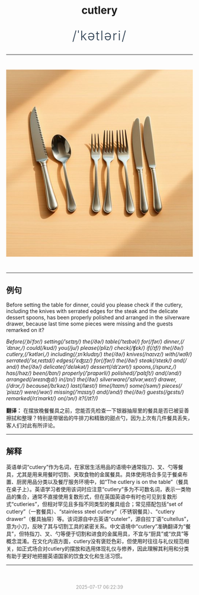 <div align="center">

# cutlery

<div style="margin: 30px 0;">
<h1 style="font-size: 2.5em; font-weight: 300; letter-spacing: 2px; margin: 0; color: #2c3e50;">
/ˈkətləri/
</h1>
</div>

</div>

---

<div align="center" style="margin: 40px 0;">

![cutlery](images/cutlery.png)

</div>

---

## 例句

Before setting the table for dinner, could you please check if the cutlery, including the knives with serrated edges for the steak and the delicate dessert spoons, has been properly polished and arranged in the silverware drawer, because last time some pieces were missing and the guests remarked on it?

*Before(/ˌbiˈfɔr/) setting(/ˈsɛtɪŋ/) the(/ðə/) table(/ˈteɪbəl/) for(/fər/) dinner,(/ˈdɪnər,/) could(/kʊd/) you(/ju/) please(/pliz/) check(/ʧɛk/) if(/ɪf/) the(/ðə/) cutlery,(/ˈkətləri,/) including(/ˌɪnˈkludɪŋ/) the(/ðə/) knives(/naɪvz/) with(/wɪθ/) serrated(/ˈsɛˌreɪtɪd/) edges(/ˈɛʤɪz/) for(/fər/) the(/ðə/) steak(/steɪk/) and(/ənd/) the(/ðə/) delicate(/ˈdɛləkət/) dessert(/dɪˈzərt/) spoons,(/spunz,/) has(/həz/) been(/bɪn/) properly(/ˈprɑpərli/) polished(/ˈpɑlɪʃt/) and(/ənd/) arranged(/əreɪnʤd/) in(/ɪn/) the(/ðə/) silverware(/ˈsɪlvərˌwɛr/) drawer,(/drɔr,/) because(/bɪˈkəz/) last(/læst/) time(/taɪm/) some(/səm/) pieces(/ˈpisɪz/) were(/wər/) missing(/ˈmɪsɪŋ/) and(/ənd/) the(/ðə/) guests(/gɛsts/) remarked(/rɪˈmɑrkt/) on(/ɔn/) it?(/ɪt?/)*

**翻译：** 在摆放晚餐餐具之前，您能否先检查一下银器抽屉里的餐具是否已被妥善擦拭和整理？特别是带锯齿的牛排刀和精致的甜点勺，因为上次有几件餐具丢失，客人们对此有所评论。

---

## 解释

英语单词“cutlery”作为名词，在家居生活用品的语境中通常指刀、叉、勺等餐具，尤其是用来用餐时切割、夹取食物的金属餐具。具体使用场合多见于餐桌布置、厨房用品分类以及餐厅服务环境中，如“The cutlery is on the table”（餐具在桌子上）。英语学习者使用该词时应注意“cutlery”多为不可数名词，表示一类物品的集合，通常不直接使用复数形式，但在英国英语中有时也可见到复数形式“cutleries”，但相对罕见且多指不同类型的餐具组合；常见搭配包括“set of cutlery”（一套餐具）、“stainless steel cutlery”（不锈钢餐具）、“cutlery drawer”（餐具抽屉）等。该词源自中古英语“cuteler”，源自拉丁语“cultellus”，意为小刀，反映了其与切割工具的紧密关系。中文语境中“cutlery”准确翻译为“餐具”，但特指刀、叉、勺等便于切割和进食的金属用具，不宜与“厨具”或“炊具”等概念混淆。在文化内涵方面，cutlery没有褒贬色彩，但使用时往往与礼仪规范相关，如正式场合对cutlery的摆放和选用体现礼仪与修养，因此理解其利用和分类有助于更好地把握英语国家的饮食文化和生活习惯。


---

<div align="center" style="margin-top: 50px;">
<small style="color: #999; font-size: 0.9em;">2025-07-17 06:22:39</small>
</div>
